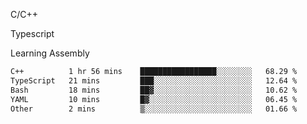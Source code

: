 <p>C/C++</p>
<p> Typescript</p>
<p>Learning Assembly</p>

<!--START_SECTION:waka-->

```txt
C++          1 hr 56 mins    █████████████████░░░░░░░░   68.29 %
TypeScript   21 mins         ███░░░░░░░░░░░░░░░░░░░░░░   12.64 %
Bash         18 mins         ██▓░░░░░░░░░░░░░░░░░░░░░░   10.62 %
YAML         10 mins         █▓░░░░░░░░░░░░░░░░░░░░░░░   06.45 %
Other        2 mins          ▒░░░░░░░░░░░░░░░░░░░░░░░░   01.66 %
```

<!--END_SECTION:waka-->
